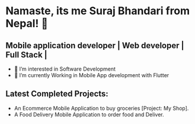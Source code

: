 # Namaste, its me Suraj Bhandari  from Nepal! 👋

## Mobile application  developer | Web developer | Full Stack |


- 👀 I’m interested in Software Development 
- 🌱 I’m currently Working in  Mobile App development with Flutter


## Latest Completed Projects:
- An Ecommerce Mobile  Application to buy groceries [Project: My Shop].
- A Food Delivery  Mobile Application  to order food and Deliver.  
